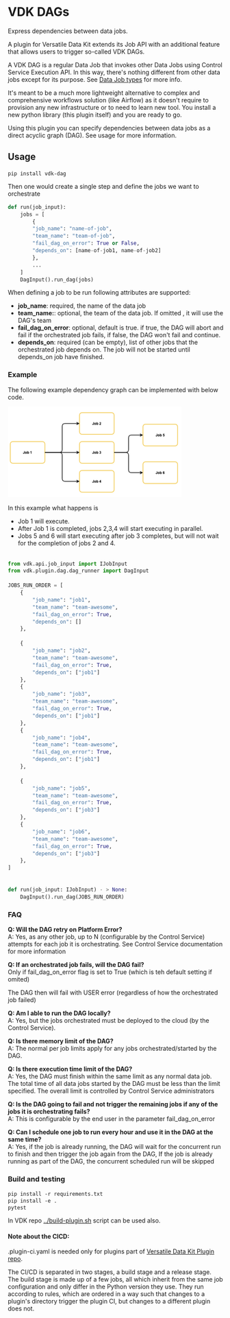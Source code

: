 # VDK DAGs

Express dependencies between data jobs.

A plugin for Versatile Data Kit extends its Job API with an additional feature that allows users to trigger so-called VDK DAGs.

A VDK DAG is a regular Data Job that invokes other Data Jobs using Control Service Execution API.
In this way, there's nothing different from other data jobs except for its purpose. See [Data Job types](https://github.com/vmware/versatile-data-kit/wiki/User-Guide#data-job-types) for more info.

It's meant to be a much more lightweight alternative to complex and comprehensive workflows solution (like Airflow)
as it doesn't require to provision any new infrastructure or to need to learn new tool.
You install a new python library (this plugin itself) and you are ready to go.

Using this plugin you can specify dependencies between data jobs as a direct acyclic graph (DAG). See usage for more information.

## Usage

```
pip install vdk-dag
```

Then one would create a single step and define the jobs we want to orchestrate

```python
def run(job_input):
    jobs = [
        {
        "job_name": "name-of-job",
        "team_name": "team-of-job",
        "fail_dag_on_error": True or False,
        "depends_on": [name-of-job1, name-of-job2]
        },
        ...
    ]
    DagInput().run_dag(jobs)
```

When defining a job to be run following attributes are supported:
* **job_name**: required, the name of the data job
* **team_name:**: optional, the team of the data job. If omitted , it will use the DAG's team
* **fail_dag_on_error**: optional, default is true. if true, the DAG will abort and fail if the orchestrated job fails, if false, the DAG won't fail and continue.
* **depends_on**: required (can be empty), list of other jobs that the orchestrated job depends on. The job will not be started until depends_on job have finished.


### Example

The following example dependency graph can be implemented with below code.


![img_2.png](img_2.png)

In this example what happens is
* Job 1 will execute.
* After Job 1 is completed, jobs 2,3,4 will start executing in parallel.
* Jobs 5 and 6 will start executing after job 3 completes, but will not wait for the completion of jobs 2 and 4.


```python

from vdk.api.job_input import IJobInput
from vdk.plugin.dag.dag_runner import DagInput

JOBS_RUN_ORDER = [
    {
        "job_name": "job1",
        "team_name": "team-awesome",
        "fail_dag_on_error": True,
        "depends_on": []
    },

    {
        "job_name": "job2",
        "team_name": "team-awesome",
        "fail_dag_on_error": True,
        "depends_on": ["job1"]
    },
    {
        "job_name": "job3",
        "team_name": "team-awesome",
        "fail_dag_on_error": True,
        "depends_on": ["job1"]
    },
    {
        "job_name": "job4",
        "team_name": "team-awesome",
        "fail_dag_on_error": True,
        "depends_on": ["job1"]
    },

    {
        "job_name": "job5",
        "team_name": "team-awesome",
        "fail_dag_on_error": True,
        "depends_on": ["job3"]
    },
    {
        "job_name": "job6",
        "team_name": "team-awesome",
        "fail_dag_on_error": True,
        "depends_on": ["job3"]
    },
]


def run(job_input: IJobInput) - > None:
    DagInput().run_dag(JOBS_RUN_ORDER)
```

### FAQ


**Q: Will the DAG retry on Platform Error?**<br>
A: Yes, as any other job, up to N (configurable by the Control Service) attempts for each job it is orchestrating.
   See Control Service documentation for more information

**Q: If an orchestrated job fails, will the DAG fail?**<br>
Only if fail_dag_on_error flag is set to True (which is teh default setting if omited)

The DAG then will fail with USER error (regardless of how the orchestrated job failed)


**Q: Am I able to run the DAG locally?**<br>
A: Yes, but the jobs orchestrated must be deployed to the cloud (by the Control Service).

**Q: Is there memory limit of the DAG?**<br>
A: The normal per job limits apply for any jobs orchestrated/started by the DAG.

**Q: Is there execution time limit of the DAG?**<br>
A: Yes, the DAG must finish within the same limit as any normal data job.
The total time of all data jobs started by the DAG must be less than the limit specified.
The overall limit is controlled by Control Service administrators

**Q: Is the DAG going to fail and not trigger the remaining jobs if any of the jobs it is orchestrating fails?**<br>
A: This is configurable by the end user in the parameter fail_dag_on_error

**Q: Can I schedule one job to run every hour and use it in the DAG at the same time?**<br>
A: Yes, if the job is already running, the DAG will wait for the concurrent run to finish and then trigger the job again from the DAG,
If the job is already running as part of the DAG, the concurrent scheduled run will be skipped


### Build and testing

```
pip install -r requirements.txt
pip install -e .
pytest
```

In VDK repo [../build-plugin.sh](https://github.com/vmware/versatile-data-kit/tree/main/projects/vdk-plugins/build-plugin.sh) script can be used also.


#### Note about the CICD:

.plugin-ci.yaml is needed only for plugins part of [Versatile Data Kit Plugin repo](https://github.com/vmware/versatile-data-kit/tree/main/projects/vdk-plugins).

The CI/CD is separated in two stages, a build stage and a release stage.
The build stage is made up of a few jobs, all which inherit from the same
job configuration and only differ in the Python version they use.
They run according to rules, which are ordered in a way such that changes to a
plugin's directory trigger the plugin CI, but changes to a different plugin does not.
